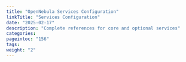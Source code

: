 ```yaml
---
title: "OpenNebula Services Configuration"
linkTitle: "Services Configuration"
date: "2025-02-17"
description: "Complete references for core and optional services"
categories:
pageintoc: "156"
tags:
weight: "2"
---
```


<a id="deployment-references"></a>

<!--# OpenNebula Services -->




































































